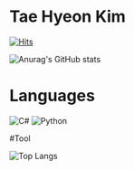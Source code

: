 # Tae Hyeon Kim 

[![Hits](https://hits.seeyoufarm.com/api/count/incr/badge.svg?url=https%3A%2F%2Fgithub.com%2Frlaxogus99%2Fhit-counter&count_bg=%2379C83D&title_bg=%23555555&icon=&icon_color=%23E7E7E7&title=hits&edge_flat=false)](https://hits.seeyoufarm.com)

![Anurag's GitHub stats](https://github-readme-stats.vercel.app/api?username=rlaxogus99&show_icons=true&theme=radical)

# Languages
![C#](https://img.shields.io/badge/csharp-512BD4.svg?&style=for-the-badge&logo=csharp&logoColor=white)
![Python](https://img.shields.io/badge/python-3776AB.svg?&style=for-the-badge&logo=python&logoColor=white)

#Tool

![Top Langs](https://github-readme-stats.vercel.app/api/top-langs/?username=rlaxogus99&layout=compact)
